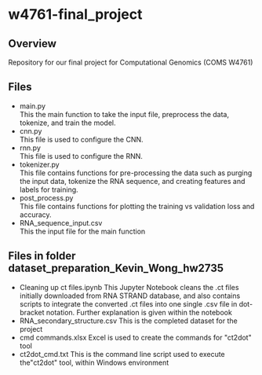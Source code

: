 # w4761-final_project
## Overview
Repository for our final project for Computational Genomics (COMS W4761)

## Files
* main.py  
This the main function to take the input file, preprocess the data, tokenize, and train the model.
* cnn.py  
This file is used to configure the CNN. 
* rnn.py  
This file is used to configure the RNN. 
* tokenizer.py  
This file contains functions for pre-processing the data such as purging the input data, tokenize the RNA sequence, and creating features and labels for training. 
* post_process.py  
This file contains functions for plotting the training vs validation loss and accuracy.
* RNA_sequence_input.csv  
This the input file for the main function

## Files in folder dataset_preparation_Kevin_Wong_hw2735
* Cleaning up ct files.ipynb
This Jupyter Notebook cleans the .ct files initially downloaded from RNA STRAND database, and also contains scripts to integrate the converted .ct files into one single .csv file in dot-bracket notation. Further explanation is given within the notebook
* RNA_secondary_structure.csv
This is the completed dataset for the project
* cmd commands.xlsx
Excel is used to create the commands for "ct2dot" tool
* ct2dot_cmd.txt
This is the command line script used to execute the"ct2dot" tool, within Windows environment
